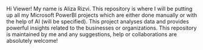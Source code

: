 Hi Viewer! 
My name is Aliza Rizvi. This repository is where I will be putting up all my Microsoft PowerBI projects which are either done manually or with the help of AI (will be specified).
This project analyses data and provides powerful insights related to the businesses or organizations.
This repository is maintained by me and any suggestions, help or collaborations are absolutely welcome!
